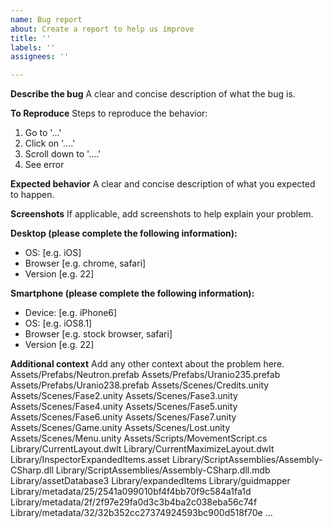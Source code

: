 ```yaml
---
name: Bug report
about: Create a report to help us improve
title: ''
labels: ''
assignees: ''

---
```


**Describe the bug**
A clear and concise description of what the bug is.

**To Reproduce**
Steps to reproduce the behavior:
1. Go to '...'
2. Click on '....'
3. Scroll down to '....'
4. See error

**Expected behavior**
A clear and concise description of what you expected to happen.

**Screenshots**
If applicable, add screenshots to help explain your problem.

**Desktop (please complete the following information):**
 - OS: [e.g. iOS]
 - Browser [e.g. chrome, safari]
 - Version [e.g. 22]

**Smartphone (please complete the following information):**
 - Device: [e.g. iPhone6]
 - OS: [e.g. iOS8.1]
 - Browser [e.g. stock browser, safari]
 - Version [e.g. 22]

**Additional context**
Add any other context about the problem here.
Assets/Prefabs/Neutron.prefab
Assets/Prefabs/Uranio235.prefab
Assets/Prefabs/Uranio238.prefab
Assets/Scenes/Credits.unity
Assets/Scenes/Fase2.unity
Assets/Scenes/Fase3.unity
Assets/Scenes/Fase4.unity
Assets/Scenes/Fase5.unity
Assets/Scenes/Fase6.unity
Assets/Scenes/Fase7.unity
Assets/Scenes/Game.unity
Assets/Scenes/Lost.unity
Assets/Scenes/Menu.unity
Assets/Scripts/MovementScript.cs
Library/CurrentLayout.dwlt
Library/CurrentMaximizeLayout.dwlt
Library/InspectorExpandedItems.asset
Library/ScriptAssemblies/Assembly-CSharp.dll
Library/ScriptAssemblies/Assembly-CSharp.dll.mdb
Library/assetDatabase3
Library/expandedItems
Library/guidmapper
Library/metadata/25/2541a099010bf4f4bb70f9c584a1fa1d
Library/metadata/2f/2f97e29fa0d3c3b4ba2c038eba56c74f
Library/metadata/32/32b352cc27374924593bc900d518f70e
...
